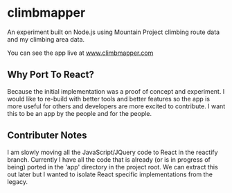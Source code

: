 # climbmapper

An experiment built on Node.js using Mountain Project climbing route data and my climbing area data. 

You can see the app live at www.climbmapper.com

## Why Port To React?
Because the initial implementation was a proof of concept and experiment.  I would like to re-build with better tools and better features so the app is more useful for others and developers are more excited to contribute.  I want this to be an app by the people and for the people. 


## Contributer Notes
I am slowly moving all the JavaScript/JQuery code to React in the reactify branch.  Currently I have all the code that is already (or is in progress of being) ported in the 'app' directory in the project root. We can extract this out later but I wanted to isolate React specific implementations from the legacy. 
